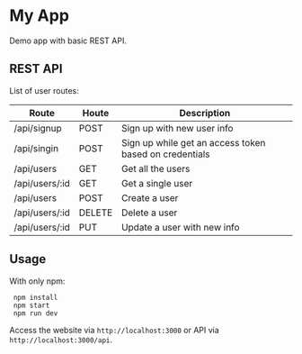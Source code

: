 # My App
Demo app with basic REST API.

## REST API
List of user routes:

Route | Houte | Description
------------ | ------------- | -------------
/api/signup | POST | Sign up with new user info
/api/singin | POST | Sign up while get an access token based on credentials
/api/users | GET | Get all the users
/api/users/:id | GET | Get a single user
/api/users | POST | Create a user
/api/users/:id | DELETE | Delete a user
/api/users/:id | PUT | Update a user with new info

## Usage

With only npm:
```
 npm install
 npm start
 npm run dev
```

Access the website via `http://localhost:3000` or API via `http://localhost:3000/api`.
